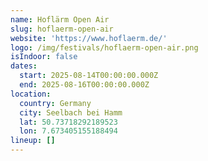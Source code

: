 ```yaml
---
name: Hoflärm Open Air
slug: hoflaerm-open-air
website: 'https://www.hoflaerm.de/'
logo: /img/festivals/hoflaerm-open-air.png
isIndoor: false
dates:
  start: 2025-08-14T00:00:00.000Z
  end: 2025-08-16T00:00:00.000Z
location:
  country: Germany
  city: Seelbach bei Hamm
  lat: 50.73718292189523
  lon: 7.673405155188494
lineup: []
---
```


